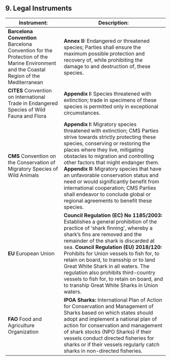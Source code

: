 ## 9. Legal Instruments

| Instrument: | Description: |
| --- | --- |
| **Barcelona Convention** Barcelona Convention for the Protection of the Marine Environment and the Coastal Region of the Mediterranean | **Annex II:** Endangered or threatened species; Parties shall ensure the maximum possible protection and recovery of, while prohibiting the damage to and destruction of, these species. |
| **CITES** Convention on International Trade in Endangered Species of Wild Fauna and Flora | **Appendix I:** Species threatened with extinction; trade in specimens of these species is permitted only in exceptional circumstances. |
| **CMS** Convention on the Conservation of Migratory Species of Wild Animals | **Appendix I:** Migratory species threatened with extinction; CMS Parties strive towards strictly protecting these species, conserving or restoring the places where they live, mitigating obstacles to migration and controlling other factors that might endanger them. **Appendix II:** Migratory species that have an unfavorable conservation status and need or would significantly benefit from international cooperation; CMS Parties shall endeavor to conclude global or regional agreements to benefit these species. |
| **EU** European Union | **Council Regulation (EC) No 1185/2003:** Establishes a general prohibition of the practice of ‘shark finning’, whereby a shark’s fins are removed and the remainder of the shark is discarded at sea. **Council Regulation (EU) 2018/120:** Prohibits for Union vessels to fish for, to retain on board, to transship or to land Great White Shark in all waters. The regulation also prohibits third-country vessels to fish for, to retain on board, and to tranship Great White Sharks in Union waters. |
| **FAO** Food and Agriculture Organization | **IPOA Sharks:** International Plan of Action for Conservation and Management of Sharks based on which states should adopt and implement a national plan of action for conservation and management of shark stocks (NPO Sharks) if their vessels conduct directed fisheries for sharks or if their vessels regularly catch sharks in non-directed fisheries. |